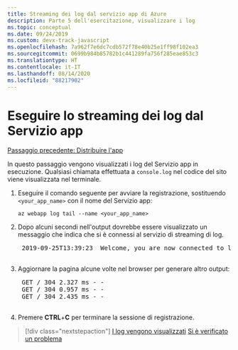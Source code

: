 ```yaml
---
title: Streaming dei log dal servizio app di Azure
description: Parte 5 dell'esercitazione, visualizzare i log
ms.topic: conceptual
ms.date: 09/24/2019
ms.custom: devx-track-javascript
ms.openlocfilehash: 7a962f7e6dc7cdb572f78e40b25e1ff98f102ea3
ms.sourcegitcommit: 0699b984b85782b1c441289fa756f285eae853c3
ms.translationtype: HT
ms.contentlocale: it-IT
ms.lasthandoff: 08/14/2020
ms.locfileid: "88217902"
---
```

# <a name="stream-logs-from-app-service"></a>Eseguire lo streaming dei log dal Servizio app

[Passaggio precedente: Distribuire l'app](tutorial-vscode-azure-cli-node-04.md)

In questo passaggio vengono visualizzati i log del Servizio app in esecuzione. Qualsiasi chiamata effettuata a `console.log` nel codice del sito viene visualizzata nel terminale.

1. Eseguire il comando seguente per avviare la registrazione, sostituendo `<your_app_name>` con il nome del Servizio app:

    ```azurecli
    az webapp log tail --name <your_app_name>
    ```

1. Dopo alcuni secondi nell'output dovrebbe essere visualizzato un messaggio che indica che si è connessi al servizio di streaming di log.

    <pre>
    2019-09-25T13:39:23  Welcome, you are now connected to log-streaming service. The default timeout is 2 hours. Change the timeout with the App Setting SCM_LOGSTREAM_TIMEOUT (in seconds).
    </pre>

1. Aggiornare la pagina alcune volte nel browser per generare altro output:

    <pre>
    GET / 304 2.327 ms - -
    GET / 304 0.957 ms - -
    GET / 304 2.435 ms - -
    </pre>

1. Premere **CTRL**+**C** per terminare la sessione di registrazione.

> [!div class="nextstepaction"]
> [I log vengono visualizzati](tutorial-vscode-azure-cli-node-06.md) [Si è verificato un problema](https://www.research.net/r/PWZWZ52?tutorial=node-deployment&step=tailing-logs)
